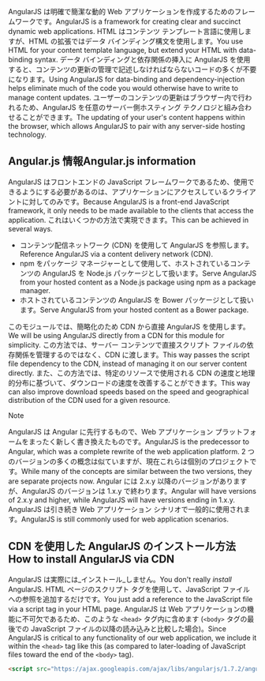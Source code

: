 <span data-ttu-id="d3444-101">AngularJS は明確で簡潔な動的 Web アプリケーションを作成するためのフレームワークです。</span><span class="sxs-lookup"><span data-stu-id="d3444-101">AngularJS is a framework for creating clear and succinct dynamic web applications.</span></span> <span data-ttu-id="d3444-102">HTML はコンテンツ テンプレート言語に使用しますが、HTML の拡張ではデータ バインディング構文を使用します。</span><span class="sxs-lookup"><span data-stu-id="d3444-102">You use HTML for your content template language, but extend your HTML with data-binding syntax.</span></span> <span data-ttu-id="d3444-103">データ バインディングと依存関係の挿入に AngularJS を使用すると、コンテンツの更新の管理で記述しなければならないコードの多くが不要になります。</span><span class="sxs-lookup"><span data-stu-id="d3444-103">Using AngularJS for data-binding and dependency-injection helps eliminate much of the code you would otherwise have to write to manage content updates.</span></span> <span data-ttu-id="d3444-104">ユーザーのコンテンツの更新はブラウザー内で行われるため、AngularJS を任意のサーバー側ホスティング テクノロジと組み合わせることができます。</span><span class="sxs-lookup"><span data-stu-id="d3444-104">The updating of your user's content happens within the browser, which allows AngularJS to pair with any server-side hosting technology.</span></span>

## <a name="angularjs-information"></a><span data-ttu-id="d3444-105">Angular.js 情報</span><span class="sxs-lookup"><span data-stu-id="d3444-105">Angular.js information</span></span>

<span data-ttu-id="d3444-106">AngularJS はフロントエンドの JavaScript フレームワークであるため、使用できるようにする必要があるのは、アプリケーションにアクセスしているクライアントに対してのみです。</span><span class="sxs-lookup"><span data-stu-id="d3444-106">Because AngularJS is a front-end JavaScript framework, it only needs to be made available to the clients that access the application.</span></span> <span data-ttu-id="d3444-107">これはいくつかの方法で実現できます。</span><span class="sxs-lookup"><span data-stu-id="d3444-107">This can be achieved in several ways.</span></span>

- <span data-ttu-id="d3444-108">コンテンツ配信ネットワーク (CDN) を使用して AngularJS を参照します。</span><span class="sxs-lookup"><span data-stu-id="d3444-108">Reference AngularJS via a content delivery network (CDN).</span></span>
- <span data-ttu-id="d3444-109">npm をパッケージ マネージャーとして使用して、ホストされているコンテンツの AngularJS を Node.js パッケージとして扱います。</span><span class="sxs-lookup"><span data-stu-id="d3444-109">Serve AngularJS from your hosted content as a Node.js package using npm as a package manager.</span></span>
- <span data-ttu-id="d3444-110">ホストされているコンテンツの AngularJS を Bower パッケージとして扱います。</span><span class="sxs-lookup"><span data-stu-id="d3444-110">Serve AngularJS from your hosted content as a Bower package.</span></span>

<span data-ttu-id="d3444-111">このモジュールでは、簡略化のため CDN から直接 AngularJS を使用します。</span><span class="sxs-lookup"><span data-stu-id="d3444-111">We will be using AngularJS directly from a CDN for this module for simplicity.</span></span> <span data-ttu-id="d3444-112">この方法では、サーバー コンテンツで直接スクリプト ファイルの依存関係を管理するのではなく、CDN に渡します。</span><span class="sxs-lookup"><span data-stu-id="d3444-112">This way passes the script file dependency to the CDN, instead of managing it on our server content directly.</span></span> <span data-ttu-id="d3444-113">また、この方法では、特定のリソースで使用される CDN の速度と地理的分布に基づいて、ダウンロードの速度を改善することができます。</span><span class="sxs-lookup"><span data-stu-id="d3444-113">This way can also improve download speeds based on the speed and geographical distribution of the CDN used for a given resource.</span></span>

> [!NOTE]
> <span data-ttu-id="d3444-114">AngularJS は Angular に先行するもので、Web アプリケーション プラットフォームをまったく新しく書き換えたものです。</span><span class="sxs-lookup"><span data-stu-id="d3444-114">AngularJS is the predecessor to Angular, which was a complete rewrite of the web application platform.</span></span> <span data-ttu-id="d3444-115">2 つのバージョンの多くの概念は似ていますが、現在これらは個別のプロジェクトです。</span><span class="sxs-lookup"><span data-stu-id="d3444-115">While many of the concepts are similar between the two versions, they are separate projects now.</span></span> <span data-ttu-id="d3444-116">Angular には 2.x.y 以降のバージョンがありますが、AngularJS のバージョンは 1.x.y で終わります。</span><span class="sxs-lookup"><span data-stu-id="d3444-116">Angular will have versions of 2.x.y and higher, while AngularJS will have versions ending in 1.x.y.</span></span> <span data-ttu-id="d3444-117">AngularJS は引き続き Web アプリケーション シナリオで一般的に使用されます。</span><span class="sxs-lookup"><span data-stu-id="d3444-117">AngularJS is still commonly used for web application scenarios.</span></span>

## <a name="how-to-install-angularjs-via-cdn"></a><span data-ttu-id="d3444-118">CDN を使用した AngularJS のインストール方法</span><span class="sxs-lookup"><span data-stu-id="d3444-118">How to install AngularJS via CDN</span></span>

<span data-ttu-id="d3444-119">AngularJS は実際には_インストール_しません。</span><span class="sxs-lookup"><span data-stu-id="d3444-119">You don't really _install_ AngularJS.</span></span> <span data-ttu-id="d3444-120">HTML ページのスクリプト タグを使用して、JavaScript ファイルへの参照を追加するだけです。</span><span class="sxs-lookup"><span data-stu-id="d3444-120">You just add a reference to the JavaScript file via a script tag in your HTML page.</span></span> <span data-ttu-id="d3444-121">AngularJS は Web アプリケーションの機能に不可欠であるため、このような `<head>` タグ内に含めます (`<body>` タグの最後での JavaScript ファイルの以降の読み込みと比較した場合)。</span><span class="sxs-lookup"><span data-stu-id="d3444-121">Since AngularJS is critical to any functionality of our web application, we include it within the `<head>` tag like this (as compared to later-loading of JavaScript files toward the end of the `<body>` tag).</span></span>

```html
<script src="https://ajax.googleapis.com/ajax/libs/angularjs/1.7.2/angular.min.js"></script>
```
